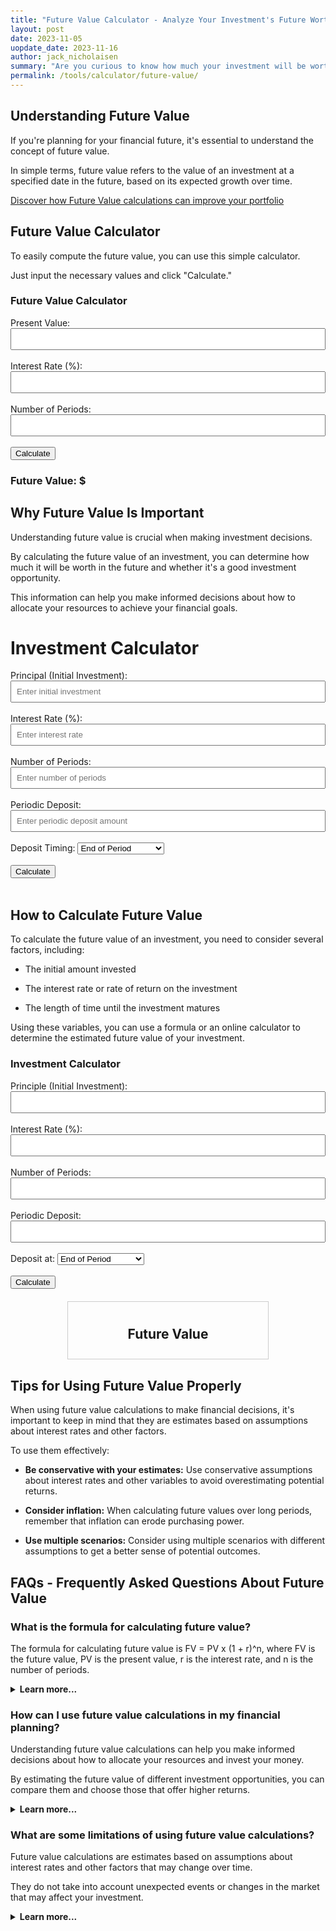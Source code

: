 ```yaml
---
title: "Future Value Calculator - Analyze Your Investment's Future Worth"
layout: post
date: 2023-11-05
uopdate_date: 2023-11-16
author: jack_nicholaisen
summary: "Are you curious to know how much your investment will be worth in the future? Our Future Value Calculator can help!" 
permalink: /tools/calculator/future-value/
---
```


## Understanding Future Value

If you're planning for your financial future, it's essential to understand the concept of future value. 

In simple terms, future value refers to the value of an investment at a specified date in the future, based on its expected growth over time.

<a href="/time-value-of-money/future-value/" target="_blank">Discover how Future Value calculations can improve your portfolio</a>

## Future Value Calculator

To easily compute the future value, you can use this simple calculator. 

Just input the necessary values and click "Calculate."

<body>
    <h3>Future Value Calculator</h3>
    <form id="fv-calculator">
        <label for="present-value">Present Value:</label>
        <input type="number" id="present-value" required><br><br>
        <label for="interest-rate">Interest Rate (%):</label>
        <input type="number" id="interest-rate" step="0.01" required><br><br>
        <label for="periods-fv">Number of Periods:</label>
        <input type="number" id="periods-fv" required><br><br>
        <button type="button" onclick="calculateFV()">Calculate</button>
    </form>
    <h3>Future Value: $<span id="result-fv"></span></h3>
    <script>
        function calculateFV() {
            const presentValue = parseFloat(document.getElementById("present-value").value);
            const interestRate = parseFloat(document.getElementById("interest-rate").value) / 100;
            const periods = parseFloat(document.getElementById("periods-fv").value);
            const futureValue = presentValue * Math.pow(1 + interestRate, periods);
            document.getElementById("result-fv").textContent = futureValue.toFixed(2);
        }
    </script>
</body>
<style>
        body {
            margin: 50px;
        }
        .calculator {
            width: 300px;
            margin: 0 auto;
        }
        .input-group {
            margin-bottom: 10px;
        }
        input[type="number"] {
            width: 100%;
            padding: 8px;
            box-sizing: border-box;
        }
        .result {
            font-weight: bold;
        }
</style>

## Why Future Value Is Important

Understanding future value is crucial when making investment decisions. 

By calculating the future value of an investment, you can determine how much it will be worth in the future and whether it's a good investment opportunity. 

This information can help you make informed decisions about how to allocate your resources to achieve your financial goals.


<body>
  <h1>Investment Calculator</h1>
  <label for="principal">Principal (Initial Investment):</label>
  <input type="number" id="principal" placeholder="Enter initial investment"><br><br>
  <label for="interestRate">Interest Rate (%):</label>
  <input type="number" id="interestRate" placeholder="Enter interest rate"><br><br>
  <label for="periods">Number of Periods:</label>
  <input type="number" id="periods" placeholder="Enter number of periods"><br><br>
  <label for="deposit">Periodic Deposit:</label>
  <input type="number" id="deposit" placeholder="Enter periodic deposit amount"><br><br>
  <label for="depositTiming">Deposit Timing:</label>
  <select id="depositTiming">
    <option value="end">End of Period</option>
    <option value="start">Beginning of Period</option>
  </select><br><br>
  <button onclick="calculate()">Calculate</button><br><br>
  <div id="chartContainer">
    <canvas id="investmentChart"></canvas>
  </div>
  <script src="script.js"></script>
</body>
<script src="https://cdn.jsdelivr.net/npm/chart.js"></script>
<script>
function calculate() {
  const principal = parseFloat(document.getElementById('principal').value);
  const interestRate = parseFloat(document.getElementById('interestRate').value) / 100;
  const periods = parseInt(document.getElementById('periods').value);
  const deposit = parseFloat(document.getElementById('deposit').value);
  const depositTiming = document.getElementById('depositTiming').value;
  let totalValue = principal;
  let accumulatedInterest = 0;
  let accumulatedDeposits = 0;
  const data = [];
  for (let i = 1; i <= periods; i++) {
    let interest = totalValue * interestRate;
    if (depositTiming === 'end') {
      totalValue += interest + deposit;
      accumulatedInterest += interest;
      accumulatedDeposits += deposit;
    } else {
      totalValue += deposit + interest;
      accumulatedInterest += interest;
      accumulatedDeposits += deposit;
    }
    data.push({
      period: i,
      principal: principal,
      accumulatedInterest: accumulatedInterest,
      accumulatedDeposits: accumulatedDeposits,
    });
  }
  // Rendering the chart
  renderChart(data);
}
function renderChart(data) {
  const periods = data.map(item => item.period);
  const principalData = data.map(item => item.principal);
  const interestData = data.map(item => item.accumulatedInterest);
  const depositData = data.map(item => item.accumulatedDeposits);
  const ctx = document.getElementById('investmentChart').getContext('2d');
  const myChart = new Chart(ctx, {
    type: 'bar',
    data: {
      labels: periods,
      datasets: [
        {
          label: 'Initial Principle',
          data: principalData,
          backgroundColor: 'rgba(54, 162, 235, 0.5)',
        },
        {
          label: 'Accumulated Interest',
          data: interestData,
          backgroundColor: 'rgba(255, 99, 132, 0.5)',
        },
        {
          label: 'Accumulated Deposits',
          data: depositData,
          backgroundColor: 'rgba(75, 192, 192, 0.5)',
        },
      ],
    },
    options: {
      scales: {
        x: {
          title: {
            display: true,
            text: 'Periods',
          },
          stacked: true,
        },
        y: {
          title: {
            display: true,
            text: 'Value of Investment',
          },
          stacked: true,
        },
      },
    },
  });
}
</script>
<style>
    #chartContainer {
      width: 600px;
      margin: 20px auto;
    }
</style>


## How to Calculate Future Value

To calculate the future value of an investment, you need to consider several factors, including:

-   The initial amount invested

-   The interest rate or rate of return on the investment

-   The length of time until the investment matures

Using these variables, you can use a formula or an online calculator to determine the estimated future value of your investment.



<h3>Investment Calculator</h3>
<script src="https://cdn.jsdelivr.net/npm/chart.js"></script>
  <style>
    #result-box {
      width: 300px;
      margin: 20px auto;
      padding: 10px;
      border: 1px solid #ccc;
      text-align: center;
    }
    canvas {
      display: block;
      margin: 20px auto;
      max-width: 600px;
    }
  </style>
</head>
<body>
  <div>
    <label for="principle">Principle (Initial Investment):</label>
    <input type="number" id="principle" required><br><br>
    <label for="interestRate">Interest Rate (%):</label>
    <input type="number" id="interestRate" step="0.01" required><br><br>
    <label for="periods">Number of Periods:</label>
    <input type="number" id="periods" required><br><br>
    <label for="deposit">Periodic Deposit:</label>
    <input type="number" id="deposit" required><br><br>
    <label for="depositType">Deposit at:</label>
    <select id="depositType">
      <option value="end">End of Period</option>
      <option value="start">Beginning of Period</option>
    </select><br><br>
    <button onclick="calculate()">Calculate</button>
  </div>

  <div id="result-box">
    <h2>Future Value</h2>
    <p id="futureValue"></p>
  </div>

  <canvas id="barChart"></canvas>

  <script>
    function calculate() {
      const principle = parseFloat(document.getElementById('principle').value);
      const interestRate = parseFloat(document.getElementById('interestRate').value);
      const periods = parseInt(document.getElementById('periods').value);
      const deposit = parseFloat(document.getElementById('deposit').value);
      const depositType = document.getElementById('depositType').value;

      const data = [];
      let totalValue = principle;
      let interest, totalDeposits;

      for (let i = 1; i <= periods; i++) {
        interest = (totalValue * interestRate) / 100;

        if (depositType === 'end') {
          totalValue += deposit;
          totalDeposits = deposit * periods;
        } else {
          totalValue += deposit;
          if (i !== periods) {
            totalDeposits = deposit * (periods - 1);
          } else {
            totalDeposits = deposit * periods;
          }
        }

        totalValue += interest;
        data.push({
          period: i,
          principle,
          interest,
          deposits: totalDeposits,
          total: totalValue,
        });
      }

      displayResult(totalValue);
      createChart(data);
    }

    function displayResult(value) {
      const resultBox = document.getElementById('result-box');
      const futureValueParagraph = document.getElementById('futureValue');
      futureValueParagraph.textContent = `$${value.toFixed(2)}`;
      resultBox.style.display = 'block';
    }

    function createChart(data) {
      const ctx = document.getElementById('barChart').getContext('2d');

      const periods = data.map(item => item.period);
      const principles = data.map(item => item.principle);
      const interests = data.map(item => item.interest);
      const deposits = data.map(item => item.deposits);
      const totals = data.map(item => item.total);

      const chart = new Chart(ctx, {
        type: 'bar',
        data: {
          labels: periods,
          datasets: [
            {
              label: 'Principle',
              data: principles,
              backgroundColor: 'rgba(54, 162, 235, 0.5)',
            },
            {
              label: 'Interest',
              data: interests,
              backgroundColor: 'rgba(255, 99, 132, 0.5)',
            },
            {
              label: 'Deposits',
              data: deposits,
              backgroundColor: 'rgba(75, 192, 192, 0.5)',
            },
            {
              label: 'Total',
              data: totals,
              backgroundColor: 'rgba(153, 102, 255, 0.5)',
            },
          ],
        },
        options: {
          scales: {
            x: {
              title: {
                display: true,
                text: 'Periods',
              },
              stacked: true,
            },
            y: {
              title: {
                display: true,
                text: 'Value of Investment',
              },
              stacked: true,
            },
          },
        },
      });
    }
  </script>
</body>

## Tips for Using Future Value Properly

When using future value calculations to make financial decisions, it's important to keep in mind that they are estimates based on assumptions about interest rates and other factors. 

To use them effectively:

-   **Be conservative with your estimates:** Use conservative assumptions about interest rates and other variables to avoid overestimating potential returns.

-   **Consider inflation:** When calculating future values over long periods, remember that inflation can erode purchasing power.

-   **Use multiple scenarios:** Consider using multiple scenarios with different assumptions to get a better sense of potential outcomes.

## FAQs - Frequently Asked Questions About Future Value

<h3>What is the formula for calculating future value?</h3>
<p>The formula for calculating future value is FV = PV x (1 + r)^n, where FV is the future value, PV is the present value, r is the interest rate, and n is the number of periods.</p>
<details>
<summary><b>Learn more...</b></summary>
<br>
<p>The formula above assumes that you are making a one-time investment.</p>
<p>However, if you plan to make regular contributions to your investment over time, you can use a more complex formula that takes this into account.</p>
<p>For example, the formula for calculating future value with regular contributions is FV = PMT x \[(1 + r)^n - 1 / r] x (1 + r), where PMT is the periodic payment made to the investment.</p>
</details>

<h3>How can I use future value calculations in my financial planning?</h3>
<p>Understanding future value calculations can help you make informed decisions about how to allocate your resources and invest your money.</p>
<p>By estimating the future value of different investment opportunities, you can compare them and choose those that offer higher returns.</p>
<details>
<summary><b>Learn more...</b></summary>
<br>
<p>For example, suppose you have $10,000 to invest today and plan to leave it untouched for 20 years.</p>
<p>If you invest it in a savings account with an annual interest rate of 3%, it will grow to $18,061 after 20 years.</p>
<p>However, if you invest it in a stock market index fund with an average annual return of 8%, it will grow to $46,610 after 20 years.</p>
<p>This shows how understanding future value calculations can help you identify investments with higher potential returns.</p>
</details>

<h3>What are some limitations of using future value calculations?</h3>
<p>Future value calculations are estimates based on assumptions about interest rates and other factors that may change over time.</p>
<p>They do not take into account unexpected events or changes in the market that may affect your investment.</p>
<details>
<summary><b>Learn more...</b></summary>
<br>
<p>Additionally, future value calculations do not consider taxes or fees associated with investing.</p>
<p>For example, if you invest in a mutual fund, you may have to pay management fees or other expenses that can reduce your returns.</p>
<p>Therefore, it's important to use future value calculations as a starting point for your financial planning and to consider other factors that may affect your investments' real-world performance.</p>
</details>

